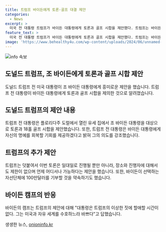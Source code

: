 ```yaml
---
title: 트럼프 바이든에게 토론·골프 대결 제안
categories:
  - News
excerpt: >
  미국 전 대통령 트럼프가 바이든 대통령에게 토론과 골프 시합을 제안했다. 트럼프는 바이든에게 20타를 주고 자선단체에 100만달러를 기부할 것을 약속했다. 바이든 캠프는 미국과 자유 세계를 수호하느라 바쁘다고 반응했다. 트럼프는 TV 중계를 통해 시합을 제안하며 바이든이 자신의 명예를 회복할 기회를 제공하겠다고 말했다. 요약: 트럼프 전 대통령이 바이든 대통령에게 토론과 골프 시합을 제안하며 이에 따른 바이든 캠프의 반응.
feature_text: >
  미국 전 대통령 트럼프가 바이든 대통령에게 토론과 골프 시합을 제안했다. 트럼프는 바이든에게 20타를 주고 자선단체에 100만달러를 기부할 것을 약속했다. 바이든 캠프는 미국과 자유 세계를 수호하느라 바쁘다고 반응했다. 트럼프는 TV 중계를 통해 시합을 제안하며 바이든이 자신의 명예를 회복할 기회를 제공하겠다고 말했다. 요약: 트럼프 전 대통령이 바이든 대통령에게 토론과 골프 시합을 제안하며 이에 따른 바이든 캠프의 반응.
image: 'https://www.behealthy4u.com/wp-content/uploads/2024/06/unnamed-file.png'
---
```


<p><img src="https://www.behealthy4u.com/wp-content/uploads/2024/06/unnamed-file.png" alt="info 속보" /></p>

<h2>도널드 트럼프, 조 바이든에게 토론과 골프 시합 제안</h2>

<p data-ke-size="size16">도널드 트럼프 전 미국 대통령이 조 바이든 대통령에게 흥미로운 제안을 했습니다. 트럼프 전 대통령이 바이든 대통령에게 토론과 골프 시합을 제의한 것으로 알려졌습니다.</p>

<h2 data-ke-size="size26">도널드 트럼프의 제안 내용</h2>

<p data-ke-size="size16">트럼프 전 대통령은 플로리다주 도럴에서 열린 유세 집에서 조 바이든 대통령을 대상으로 토론과 18홀 골프 시합을 제안했습니다. 또한, 트럼프 전 대통령은 바이든 대통령에게 자신의 명예를 회복할 기회를 제공하겠다고 밝혀 그의 의도를 강조했습니다.</p>

<h2 data-ke-size="size26">트럼프의 추가 제안</h2>

<p data-ke-size="size16">트럼프는 덧붙여서 이번 토론은 일대일로 진행될 뿐만 아니라, 장소와 진행자에 대해서도 제한이 없으며 언제 어디서나 가능하다는 제안을 했습니다. 또한, 바이든이 선택하는 자선단체에 100만달러를 기부할 것을 약속하기도 했습니다.</p>

<h2 data-ke-size="size26">바이든 캠프의 반응</h2>

<p data-ke-size="size16">바이든의 캠프는 트럼프의 제안에 대해 "대통령은 트럼프의 이상한 짓에 할애할 시간이 없다. 그는 미국과 자유 세계를 수호하느라 바쁘다"고 답했습니다.</p>
생생한 뉴스, <a href="https://onioninfo.kr" rel="dofollow">onioninfo.kr</a>


